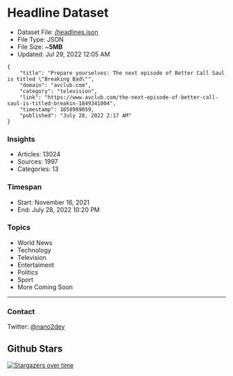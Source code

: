# Headline Dataset

- Dataset File: [/headlines.json](https://raw.githubusercontent.com/fwd/news/master/headlines.json) 
- File Type: JSON
- File Size: ~**5MB**
- Updated: Jul 29, 2022 12:05 AM

```
{
    "title": "Prepare yourselves: The next episode of Better Call Saul is titled \"Breaking Bad\"",
    "domain": "avclub.com",
    "category": "television",
    "link": "https://www.avclub.com/the-next-episode-of-better-call-saul-is-titled-breakin-1849341004",
    "timestamp": 1658989059,
    "published": "July 28, 2022 2:17 AM"
}
```

### Insights

- Articles: 13024
- Sources: 1997
- Categories: 13

### Timespan

- Start: November 16, 2021
- End: July 28, 2022 10:20 PM

### Topics

- World News
- Technology
- Television
- Entertaiment
- Politics
- Sport
- More Coming Soon

---

### Contact 

Twitter: [@nano2dev](https://twitter.com/nano2dev)

## Github Stars

[![Stargazers over time](https://starchart.cc/fwd/news.svg)](https://starchart.cc/fwd/news)
	
